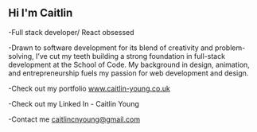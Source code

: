 ## Hi I'm Caitlin

-Full stack developer/ React obsessed

-Drawn to software development for its blend of creativity and problem-solving, I’ve cut my teeth building a strong foundation in full-stack development at the School of Code. My background in design, animation, and entrepreneurship fuels my passion for web development and design.

-Check out my portfolio www.caitlin-young.co.uk

-Check out my Linked In - Caitlin Young

-Contact me caitlincnyoung@gmail.com

<!--
**ccyoung22/ccyoung22** is a ✨ _special_ ✨ repository because its `README.md` (this file) appears on your GitHub profile.

Here are some ideas to get you started:


- 🤔 I’m looking for help with ...
- 💬 Ask me about ...
- 📫 How to reach me: ...
- 😄 Pronouns: ...
-->
